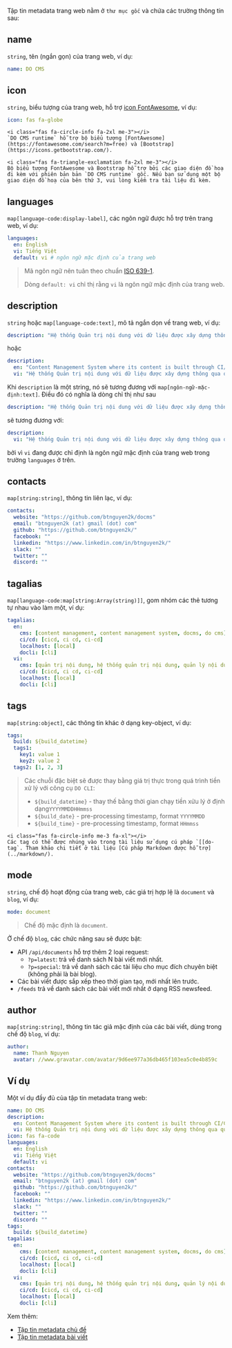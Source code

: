 Tập tin metadata trang web nằm ở `thư mục gốc` và chứa các trường thông tin sau:

## name

`string`, tên (ngắn gọn) của trang web, ví dụ:
```yaml
name: DO CMS
```

## icon

`string`, biểu tượng của trang web, hỗ trợ [icon FontAwesome](https://fontawesome.com/search?m=free), ví dụ:
```yaml
icon: fas fa-globe
```

```bs-alert info flex
<i class="fas fa-circle-info fa-2xl me-3"></i>
`DO CMS runtime` hỗ trợ bộ biểu tượng [FontAwesome](https://fontawesome.com/search?m=free) và [Bootstrap](https://icons.getbootstrap.com/).
```

```bs-alert warning flex
<i class="fas fa-triangle-exclamation fa-2xl me-3"></i>
Bộ biểu tượng FontAwesome và Bootstrap hỗ trợ bởi các giao diện đồ hoạ đi kèm với phiên bản bản `DO CMS runtime` gốc. Nếu bạn sử dụng một bộ giao diện đồ hoạ của bên thứ 3, vui lòng kiểm tra tài liệu đi kèm.
```

## languages

`map[language-code:display-label]`, các ngôn ngữ được hỗ trợ trên trang web, ví dụ:
```yaml
languages:
  en: English
  vi: Tiếng Việt
  default: vi # ngôn ngữ mặc định của trang web
```

> Mã ngôn ngữ nên tuân theo chuẩn [ISO 639-1](https://en.wikipedia.org/wiki/List_of_ISO_639-1_codes).
>
> Dòng `default: vi` chỉ thị rằng `vi` là ngôn ngữ mặc định của trang web.

## description

`string` hoặc `map[language-code:text]`, mô tả ngắn dọn về trang web, ví dụ:
```yaml
description: "Hệ thống Quản trị nội dung với dữ liệu được xây dựng thông qua qui trình CI/CD"
```

hoặc
```yaml
description:
  en: "Content Management System where its content is built through CI/CD pipeline"
  vi: "Hệ thống Quản trị nội dung với dữ liệu được xây dựng thông qua qui trình CI/CD"
```

Khi `description` là một string, nó sẽ tương đương với `map[ngôn-ngữ-mặc-định:text]`. Điều đó có nghĩa là dòng chỉ thị như sau
```yaml
description: "Hệ thống Quản trị nội dung với dữ liệu được xây dựng thông qua qui trình CI/CD"
```
sẽ tương đương với:
```yaml
description:
  vi: "Hệ thống Quản trị nội dung với dữ liệu được xây dựng thông qua qui trình CI/CD"
```
bởi vì `vi` đang được chỉ định là ngôn ngữ mặc định của trang web trong trường `languages` ở trên.

## contacts

`map[string:string]`, thông tin liên lạc, ví dụ:
```yaml
contacts:
  website: "https://github.com/btnguyen2k/docms"
  email: "btnguyen2k (at) gmail (dot) com"
  github: "https://github.com/btnguyen2k/"
  facebook: ""
  linkedin: "https://www.linkedin.com/in/btnguyen2k/"
  slack: ""
  twitter: ""
  discord: ""
```

## tagalias

`map[language-code:map[string:Array(string)]]`, gom nhóm các thẻ tương tự nhau vào làm một, ví dụ:
```yaml
tagalias:
  en:
    cms: [content management, content management system, docms, do cms]
    ci/cd: [cicd, ci cd, ci-cd]
    localhost: [local]
    docli: [cli]
  vi:
    cms: [quản trị nội dung, hệ thống quản trị nội dung, quản lý nội dung, hệ thống quản lý nội dung, docms, do cms]
    ci/cd: [cicd, ci cd, ci-cd]
    localhost: [local]
    docli: [cli]
```

## tags

`map[string:object]`, các thông tin khác ở dạng key-object, ví dụ:
```yaml
tags:
  build: ${build_datetime}
  tags1:
    key1: value 1
    key2: value 2
  tags2: [1, 2, 3]
```

> Các chuỗi đặc biệt sẽ được thay bằng giá trị thực trong quá trình tiền xử lý với công cụ `DO CLI`:
> - `${build_datetime}` - thay thế bằng thời gian chạy tiền xửu lý ở định dạng`YYYYMMDDHHmmss`
> - `${build_date}` - pre-processing timestamp, format `YYYYMMDD`
> - `${build_time}` - pre-processing timestamp, format `HHmmss`

```bs-alert info flex
<i class="fas fa-circle-info me-3 fa-xl"></i>
Các tag có thể được nhúng vào trong tài liệu sử dụng cú pháp `[[do-tag`. Tham khảo chi tiết ở tài liệu [Cú pháp Markdown được hỗ trợ](../markdown/).
```

## mode

`string`, chế độ hoạt động của trang web, các giá trị hợp lệ là `document` và `blog`, ví dụ:
```yaml
mode: document
```

> Chế độ mặc định là `document`.

Ở chế độ `blog`, các chức năng sau sẽ được bật:
- API `/api/documents` hỗ trợ thêm 2 loại request:
  - `?p=latest`: trả về danh sách N bài viết mới nhất.
  - `?p=special`: trả về danh sách các tài liệu cho mục đích chuyên biệt (không phải là bài blog).
- Các bài viết được sắp xếp theo thời gian tạo, mới nhất lên trước.
- `/feeds` trả về danh sách các bài viết mới nhất ở dạng RSS newsfeed.

## author

`map[string:string]`, thông tin tác giả mặc định của các bài viết, dùng trong chế độ `blog`, ví dụ:
```yaml
author:
  name: Thanh Nguyen
  avatar: //www.gravatar.com/avatar/9d6ee977a36db465f103ea5c0e4b859c
```

## Ví dụ

Một ví dụ đầy đủ của tập tin metadata trang web:
```yaml
name: DO CMS
description:
  en: Content Management System where its content is built through CI/CD pipeline
  vi: Hệ thống Quản trị nội dung với dữ liệu được xây dựng thông qua qui trình CI/CD
icon: fas fa-code
languages:
  en: English
  vi: Tiếng Việt
  default: vi
contacts:
  website: "https://github.com/btnguyen2k/docms"
  email: "btnguyen2k (at) gmail (dot) com"
  github: "https://github.com/btnguyen2k/"
  facebook: ""
  linkedin: "https://www.linkedin.com/in/btnguyen2k/"
  slack: ""
  twitter: ""
  discord: ""
tags:
  build: ${build_datetime}
tagalias:
  en:
    cms: [content management, content management system, docms, do cms]
    ci/cd: [cicd, ci cd, ci-cd]
    localhost: [local]
    docli: [cli]
  vi:
    cms: [quản trị nội dung, hệ thống quản trị nội dung, quản lý nội dung, hệ thống quản lý nội dung, docms, do cms]
    ci/cd: [cicd, ci cd, ci-cd]
    localhost: [local]
    docli: [cli]
```

Xem thêm:
- [Tập tin metadata chủ đề](../topicmetadata/)
- [Tập tin metadata bài viết](../documentmetadata/)

